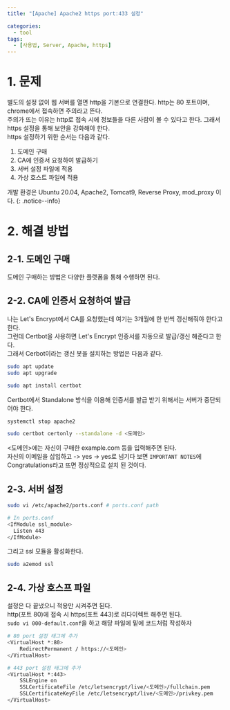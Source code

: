 ```yaml
---
title: "[Apache] Apache2 https port:433 설정"

categories:
  - tool
tags:
  - [사용법, Server, Apache, https]
---
```


# 1. 문제
별도의 설정 없이 웹 서버를 열면 http을 기본으로 연결한다. http는 80 포트이며, chrome에서 접속하면 주의라고 뜬다.<br>
주의가 뜨는 이유는 http로 접속 시에 정보들을 다른 사람이 볼 수 있다고 한다. 그래서 https 설정을 통해 보안을 강화해야 한다.<br>
https 설정하기 위한 순서는 다음과 같다.<br>
1. 도메인 구매
2. CA에 인증서 요청하여 발급하기
3. 서버 설정 파일에 적용
4. 가상 호스트 파일에 적용<br>

개발 환경은 Ubuntu 20.04, Apache2, Tomcat9, Reverse Proxy, mod_proxy 이다.
{: .notice--info}

# 2. 해결 방법

## 2-1. 도메인 구매
도메인 구매하는 방법은 다양한 플랫폼을 통해 수행하면 된다.<br>

## 2-2. CA에 인증서 요청하여 발급
나는 Let's Encrypt에서 CA를 요청했는데 여기는 3개월에 한 번씩 갱신해줘야 한다고 한다.<br>
그런데 Certbot을 사용하면 Let's Encrypt 인증서를 자동으로 발급/갱신 해준다고 한다.<br>
그래서 Cerbot이라는 갱신 봇을 설치하는 방법은 다음과 같다.<br>

```bash
sudo apt update
sudo apt upgrade

sudo apt install certbot
```

Certbot에서 Standalone 방식을 이용해 인증서를 발급 받기 위해서는 서버가 중단되어야 한다.<br>

```bash
systemctl stop apache2

sudo certbot certonly --standalone -d <도메인>
```

<도메인>에는 자신이 구매한 example.com 등을 입력해주면 된다.<br>
자신의 이메일을 삽입하고 -> yes -> yes로 넘기다 보면 `IMPORTANT NOTES`에 Congratulations라고 뜨면 정상적으로 설치 된 것이다.<br>

## 2-3. 서버 설정
```bash
sudo vi /etc/apache2/ports.conf # ports.conf path

# In ports.conf
<IfModule ssl_module>
  Listen 443
</IfModule>
```

그리고 ssl 모듈을 활성화한다.<br>

```bash
sudo a2emod ssl
```

## 2-4. 가상 호스프 파일
설정은 다 끝냈으니 적용만 시켜주면 된다.<br>
http(포트 80)에 접속 시 https(포트 443)로 리다이렉트 해주면 된다.<br>
`sudo vi 000-default.conf`을 하고 해당 파일에 밑에 코드처럼 작성하자<br>

```bash
# 80 port 설정 태그에 추가
<VirtualHost *:80>
	RedirectPermanent / https://<도메인>
</VirtualHost>

# 443 port 설정 태그에 추가
<VirtualHost *:443>
	SSLEngine on
	SSLCertificateFile /etc/letsencrypt/live/<도메인>/fullchain.pem
	SSLCertificateKeyFile /etc/letsencrypt/live/<도메인>/privkey.pem
</VirtualHost>
```